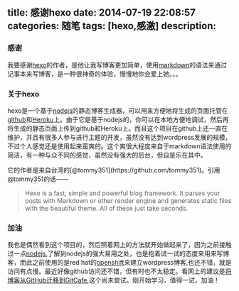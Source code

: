 title: 感谢hexo
date: 2014-07-19 22:08:57
categories: 随笔
tags: [hexo,感激]
description: 
---

### 感谢
我要感谢[hexo](http://hexo.io/)的作者，是他让我写博客更加简单，使用[markdown](http://wowubuntu.com/markdown/)的语法来通过记事本来写博客，是一种很神奇的体验，慢慢地你会爱上她。。。

### 关于hexo
hexo是一个基于[nodejs](http://nodejs.org/)的静态博客生成器，可以用来方便地将生成的页面托管在[github](https://github.com/)和[Heroku](https://www.heroku.com/)上。由于它是基于nodejs的，你可以在本地方便地调试，然后再将生成的静态页面上传到github和Heroku上。而且这个项目在github上还一直在维护，并且有很多人参与进行主题的开发，虽然没有达到wordpress发展的规模，不过个人感觉还是使用起来蛮爽的。这个爽很大程度来自于markdown语法使用的简洁，有一种与众不同的感觉，虽然没有强大的后台，但自是乐在其中。  
<!-- more-->它的作者是来自台湾的[@tommy351](https://github.com/tommy351)。引用@tommy351的话——
>Hexo is a fast, simple and powerful blog framework. It parses your posts with Markdown or other render engine and generates static files with the beautiful theme. All of these just take seconds.  

### 加油  
我也是偶然看到这个项目的，然后照着网上的方法就开始做起来了，因为之前接触过一点[nodejs](http://nodejs.org/),了解到nodejs的强大易用之处，也是抱着试一试的态度来用来写博客，而此之前使用的是red hat的[openshift](https://www.openshift.com/)来建立wordpress博客,也还不错，就是访问有点慢。最近好像github访问还不错，但有时也不太稳定。看网上的建议是[将博客从GitHub迁移到GitCafe](http://blog.devtang.com/blog/2014/06/02/use-gitcafe-to-host-blog/),这个尚未尝试。刚开始学习，值得一试，加油！
